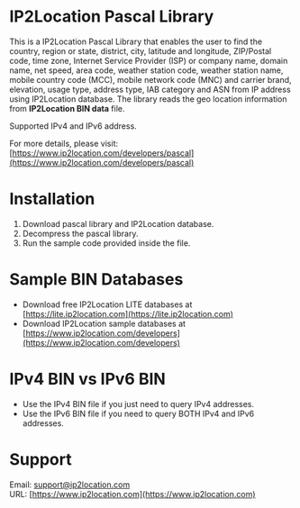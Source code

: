 # IP2Location Pascal Library

This is a IP2Location Pascal Library that enables the user to find the country, region or state, district, city, latitude and longitude, ZIP/Postal code, time zone, Internet Service Provider (ISP) or company name, domain name, net speed, area code, weather station code, weather station name, mobile country code (MCC), mobile network code (MNC) and carrier brand, elevation, usage type, address type, IAB category and ASN from IP address using IP2Location database. The library reads the geo location information from **IP2Location BIN data** file.

Supported IPv4 and IPv6 address.

For more details, please visit:
[https://www.ip2location.com/developers/pascal](https://www.ip2location.com/developers/pascal)

# Installation
1. Download pascal library and IP2Location database.
2. Decompress the pascal library.
3. Run the sample code provided inside the file.

# Sample BIN Databases
* Download free IP2Location LITE databases at [https://lite.ip2location.com](https://lite.ip2location.com)
* Download IP2Location sample databases at [https://www.ip2location.com/developers](https://www.ip2location.com/developers)

# IPv4 BIN vs IPv6 BIN
* Use the IPv4 BIN file if you just need to query IPv4 addresses.
* Use the IPv6 BIN file if you need to query BOTH IPv4 and IPv6 addresses.

# Support
Email: support@ip2location.com  
URL: [https://www.ip2location.com](https://www.ip2location.com)
